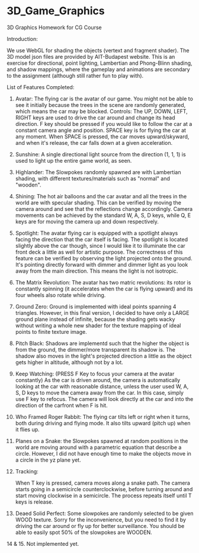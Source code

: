 # 3D_Game_Graphics
3D Graphics Homework for CG Course

Introduction:

 We use WebGL for shading the objects (vertext and fragment shader). The 3D model json files are provided by AIT-Budapest website.
 This is an exercise for directional, point lighting, Lambertian and Phong-Blinn shading, and shadow mappings, where the gameplay and animations are secondary to the assignment (although still rather fun to play with).

List of Features Completed:
1. Avatar: 
   The flying car is the avatar of our game. You might not be able to see it initially because the trees in the scene are randomly generated, which  means the car may be blocked. 
   Controls: The UP, DOWN, LEFT, RIGHT keys are used to drive the car around and change its head direction. F key should be pressed if you would like to follow the car at a constant camera angle and position. SPACE key is for flying the car at any moment. When SPACE is pressed, the car moves upward/skyward, and when it's release, the car falls down at a given acceleration.

2. Sunshine: 
   A single directional light source from the direction (1, 1, 1) is used to light up the entire game world, as seen.

3. Highlander: 
   The Slowpokes randomly spawned are with Lambertian shading, with different textures/materials such as "normal" and "wooden".

4. Shining:
   The hot air balloons and the car avatar and all the trees in the world are with specular shading. This can be verified by moving the camera around and see that the reflections change accordingly. Camera movements can be achieved by the standard W, A, S, D keys, while Q, E keys are for moving the camera up and down respectively.

5. Spotlight:
   The avatar flying car is equipped with a spotlight always facing the direction that the car itself is facing. The spotlight is located slightly above the car though, since I would like it to illuminate the car front deck a little as well for artistic purpose. The correctness of this feature can be verified by observing the light projected onto the ground. It's pointing directly forward with dimmer and dimmer light as you look away from the main direction. This means the  light is not isotropic. 

6. The Matrix Revolution:
   The avatar has two matric revolutions: its rotor is constantly spinning (it accelerates when the car is flying upward) and its four wheels also rotate while driving. 

7. Ground Zero:
   Ground is implemented with ideal points spanning 4 triangles. However, in this final version, I decided to have only a LARGE ground plane instead of infinite, because the shading gets wacky without writing a whole new shader for the texture mapping of ideal points to finite texture image.

8. Pitch Black:
   Shadows are implementd such that the higher the object is from the ground, the dimmer/more transparent its shadow is. The shadow also moves in the light's projected direction a little as the object gets higher in altitude, although not by a lot.

9. Keep Watching: (PRESS F Key to focus your camera at the avatar constantly)
   As the car is driven around, the camera is automatically looking at the car with reasonable distance, unless the user used W, A, S, D keys to move the camera away from the car. In this case, simply use F key to refocus. The camera will look directly at the car and into the direction of the carfront when F is hit.

10. Who Framed Roger Rabbit:
    The flying car tilts left or right when it turns, both during driving and flying mode. It also tilts upward (pitch up) when it flies up.

11. Planes on a Snake:
    the Slowpokes spawned at random positions in the world are moving around with a parametric equation that describe a circle. However, I did not have enough time to make the objects move in a circle in the yz plane yet.

12. Tracking:

    When T key is pressed, camera moves along a snake path. The camera starts going in a semicircle counterclockwise, before turning around and start moving clockwise in a semicircle. The process repeats itself until T keys is release.  

13. Deaed Solid Perfect:
    Some slowpokes are randomly selected to be given WOOD texture. Sorry for the inconvenience, but you need to find it by driving the car around or fly up for better surveillance. You should be able to easily spot 50% of the slowpokes are WOODEN.

14 & 15. Not implemented yet.

